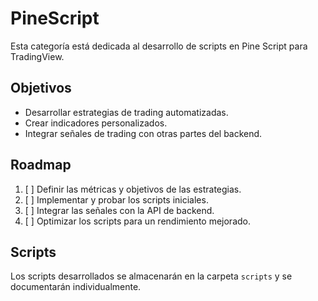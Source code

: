 # PineScript

Esta categoría está dedicada al desarrollo de scripts en Pine Script para TradingView.

## Objetivos
- Desarrollar estrategias de trading automatizadas.
- Crear indicadores personalizados.
- Integrar señales de trading con otras partes del backend.

## Roadmap
1. [ ] Definir las métricas y objetivos de las estrategias.
2. [ ] Implementar y probar los scripts iniciales.
3. [ ] Integrar las señales con la API de backend.
4. [ ] Optimizar los scripts para un rendimiento mejorado.

## Scripts
Los scripts desarrollados se almacenarán en la carpeta `scripts` y se documentarán individualmente.
